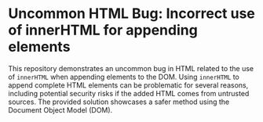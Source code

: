 # Uncommon HTML Bug: Incorrect use of innerHTML for appending elements

This repository demonstrates an uncommon bug in HTML related to the use of `innerHTML` when appending elements to the DOM.  Using `innerHTML` to append complete HTML elements can be problematic for several reasons, including potential security risks if the added HTML comes from untrusted sources.  The provided solution showcases a safer method using the Document Object Model (DOM).